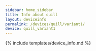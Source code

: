 ```yaml
---
sidebar: home_sidebar
title: Info about quill
layout: deviceinfo
permalink: /devices/quill/variant1/
device: quill_variant1
---
```

{% include templates/device_info.md %}
